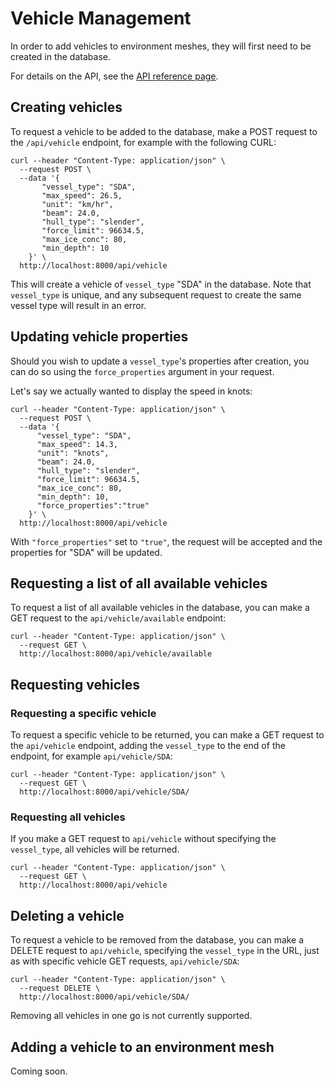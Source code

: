 # Vehicle Management

In order to add vehicles to environment meshes, they will first need to be created in the database.

For details on the API, see the [API reference page](api.md).

## Creating vehicles

To request a vehicle to be added to the database, make a POST request to the `/api/vehicle` endpoint,
for example with the following CURL:

```shell
curl --header "Content-Type: application/json" \
  --request POST \
  --data '{
       "vessel_type": "SDA",
       "max_speed": 26.5,
       "unit": "km/hr",
       "beam": 24.0,
       "hull_type": "slender",
       "force_limit": 96634.5,
       "max_ice_conc": 80,
       "min_depth": 10 
    }' \
  http://localhost:8000/api/vehicle
```

This will create a vehicle of `vessel_type` "SDA" in the database. Note that `vessel_type` is unique,
and any subsequent request to create the same vessel type will result in an error.

## Updating vehicle properties

Should you wish to update a `vessel_type`'s properties after creation, you can do so using the
`force_properties` argument in your request.

Let's say we actually wanted to display the speed in knots:

```shell
curl --header "Content-Type: application/json" \
  --request POST \
  --data '{
      "vessel_type": "SDA",
      "max_speed": 14.3,
      "unit": "knots",
      "beam": 24.0,
      "hull_type": "slender",
      "force_limit": 96634.5,
      "max_ice_conc": 80,
      "min_depth": 10,
      "force_properties":"true"
    }' \
  http://localhost:8000/api/vehicle
```
With `"force_properties"` set to `"true"`, the request will be accepted and the properties for "SDA"
will be updated.

## Requesting a list of all available vehicles
To request a list of all available vehicles in the database, you can make a GET request to the
`api/vehicle/available` endpoint:

```shell
curl --header "Content-Type: application/json" \
  --request GET \
  http://localhost:8000/api/vehicle/available
```

## Requesting vehicles
### Requesting a specific vehicle
To request a specific vehicle to be returned, you can make a GET request to the `api/vehicle`
endpoint, adding the `vessel_type` to the end of the endpoint, for example `api/vehicle/SDA`:

```shell
curl --header "Content-Type: application/json" \
  --request GET \
  http://localhost:8000/api/vehicle/SDA/

```

### Requesting all vehicles
If you make a GET request to `api/vehicle` without specifying the `vessel_type`, all vehicles will
be returned.

```shell
curl --header "Content-Type: application/json" \
  --request GET \
  http://localhost:8000/api/vehicle
```

## Deleting a vehicle
To request a vehicle to be removed from the database, you can make a DELETE request to `api/vehicle`,
specifying the `vessel_type` in the URL, just as with specific vehicle GET requests, `api/vehicle/SDA`:

```shell
curl --header "Content-Type: application/json" \
  --request DELETE \
  http://localhost:8000/api/vehicle/SDA/

```

Removing all vehicles in one go is not currently supported. 

## Adding a vehicle to an environment mesh

Coming soon.